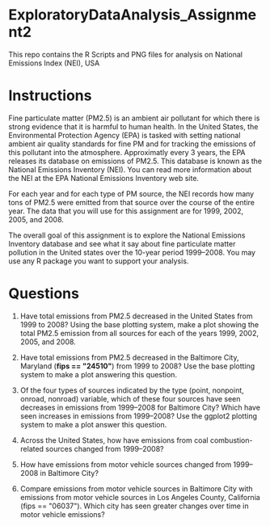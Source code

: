 # ExploratoryDataAnalysis_Assignment2
This repo contains the R Scripts and PNG files for analysis on National Emissions Index (NEI), USA

# Instructions
Fine particulate matter (PM2.5) is an ambient air pollutant for which there is strong evidence that it is harmful to human health. In the United States, the Environmental Protection Agency (EPA) is tasked with setting national ambient air quality standards for fine PM and for tracking the emissions of this pollutant into the atmosphere. Approximatly every 3 years, the EPA releases its database on emissions of PM2.5. This database is known as the National Emissions Inventory (NEI). You can read more information about the NEI at the EPA National Emissions Inventory web site.

For each year and for each type of PM source, the NEI records how many tons of PM2.5 were emitted from that source over the course of the entire year. The data that you will use for this assignment are for 1999, 2002, 2005, and 2008.

The overall goal of this assignment is to explore the National Emissions Inventory database and see what it say about fine particulate matter pollution in the United states over the 10-year period 1999–2008. You may use any R package you want to support your analysis.

# Questions

1)  Have total emissions from PM2.5 decreased in the United States from 1999 to 2008? Using the base plotting system, make a plot showing the total PM2.5 emission from all sources for each of the years 1999, 2002, 2005, and 2008.

2)  Have total emissions from PM2.5 decreased in the Baltimore City, Maryland (**fips == "24510"**) from 1999 to 2008? Use the base plotting system to make a plot answering this question.

3)  Of the four types of sources indicated by the type (point, nonpoint, onroad, nonroad) variable, which of these four sources have seen decreases in emissions from 1999–2008 for Baltimore City? Which have seen increases in emissions from 1999–2008? Use the ggplot2 plotting system to make a plot answer this question.

4)  Across the United States, how have emissions from coal combustion-related sources changed from 1999–2008?

5)  How have emissions from motor vehicle sources changed from 1999–2008 in Baltimore City?

6)  Compare emissions from motor vehicle sources in Baltimore City with emissions from motor vehicle sources in Los Angeles County, California (fips == "06037"). Which city has seen greater changes over time in motor vehicle emissions?
